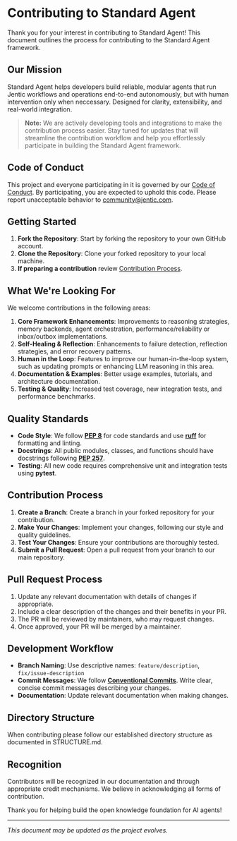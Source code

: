 # Contributing to Standard Agent

Thank you for your interest in contributing to Standard Agent! This document outlines the process for contributing to the Standard Agent framework.

## Our Mission

Standard Agent helps developers build reliable, modular agents that run Jentic workflows and operations end-to-end autonomously, but with human intervention only when neccessary. Designed for clarity, extensibility, and real-world integration.

> **Note:** We are actively developing tools and integrations to make the contribution process easier. Stay tuned for updates that will streamline the contribution workflow and help you effortlessly participate in building the Standard Agent framework.

## Code of Conduct

This project and everyone participating in it is governed by our [Code of Conduct](CODE_OF_CONDUCT.md). By participating, you are expected to uphold this code. Please report unacceptable behavior to [community@jentic.com](mailto:community@jentic.com).

## Getting Started

1.  **Fork the Repository**: Start by forking the repository to your own GitHub account.
2.  **Clone the Repository**: Clone your forked repository to your local machine.
3.  **If preparing a contribution** review [Contribution Process](#contribution-process).

## What We're Looking For

We welcome contributions in the following areas:

1.  **Core Framework Enhancements**: Improvements to reasoning strategies, memory backends, agent orchestration, performance/reliability or inbox/outbox implementations.
2.  **Self-Healing & Reflection**: Enhancements to failure detection, reflection strategies, and error recovery patterns.
3.  **Human in the Loop**: Features to improve our human-in-the-loop system, such as updating prompts or enhancing LLM reasoning in this area.
4.  **Documentation & Examples**: Better usage examples, tutorials, and architecture documentation.
5.  **Testing & Quality**: Increased test coverage, new integration tests, and performance benchmarks.

## Quality Standards

-   **Code Style**: We follow **[PEP 8](https://peps.python.org/pep-0008/)** for code standards and use **[ruff](https://astral.sh/ruff)** for formatting and linting.
-   **Docstrings**: All public modules, classes, and functions should have docstrings following **[PEP 257](https://peps.python.org/pep-0257/)**.
-   **Testing**: All new code requires comprehensive unit and integration tests using **pytest**.

## Contribution Process

1.  **Create a Branch**: Create a branch in your forked repository for your contribution.
2.  **Make Your Changes**: Implement your changes, following our style and quality guidelines.
3.  **Test Your Changes**: Ensure your contributions are thoroughly tested.
4.  **Submit a Pull Request**: Open a pull request from your branch to our main repository.

## Pull Request Process

1.  Update any relevant documentation with details of changes if appropriate.
2.  Include a clear description of the changes and their benefits in your PR.
3.  The PR will be reviewed by maintainers, who may request changes.
4.  Once approved, your PR will be merged by a maintainer.

## Development Workflow

-   **Branch Naming**: Use descriptive names: `feature/description`, `fix/issue-description`
-   **Commit Messages**: We follow **[Conventional Commits](https://gist.github.com/joshbuchea/6f47e86d2510bce28f8e7f42ae84c716)**. Write clear, concise commit messages describing your changes.
-   **Documentation**: Update relevant documentation when making changes.

## Directory Structure

When contributing please follow our established directory structure as documented in STRUCTURE.md. 

## Recognition

Contributors will be recognized in our documentation and through appropriate credit mechanisms. We believe in acknowledging all forms of contribution.

Thank you for helping build the open knowledge foundation for AI agents!

---

*This document may be updated as the project evolves.*